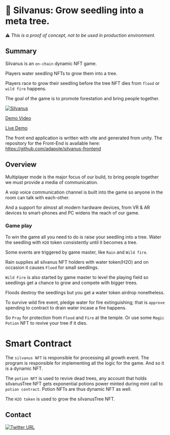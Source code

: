 # :deciduous_tree: Silvanus: Grow seedling into a meta tree.

:warning: *This is a proof of concept, not to be used in production environment.*

## Summary

Silvanus is an `on-chain` dynamic NFT game.

Players water seedling NFTs to grow them into a tree.

Players race to grow their seedling before the tree NFT dies from `flood` or `wild fire` happens.

The goal of the game is to promote forestation and bring people together.

[![Silvanus](https://imgur.com/pmMPeI6.png)](https://youtu.be/DHCMM8Xy254 "Silvanus")

[Demo Video](https://youtu.be/DHCMM8Xy254 "Silvanus")

[Live Demo](https://rectangular-sedate-anger.glitch.me/)

The front end application is written with vite and generated from unity.
The repository for the Front-End is available here: https://github.com/adapole/silvanus-frontend

## Overview

Multiplayer mode is the major focus of our build, to bring people together we must provide a media of communication.

A voip voice communication channel is built into the game so anyone in the room can talk with each-other.

And a support for almost all modern hardware devices, from VR & AR devices to smart-phones and PC widens the reach of our game.

### Game play

To win the game all you need to do is raise your seedling into a tree.
Water the seedling with `H2O` token consistently until it becomes a tree.

Some events are triggered by game master, like `Rain` and `Wild fire`.

Rain supplies all silvanus NFT holders with water token(H2O) and on occasion it causes `Flood` for small seedlings.

`Wild Fire` is also started by game master to level the playing field so seedlings get a chance to grow and compete with bigger trees.

Floods destroy the seedlings but you get a water token airdrop nonetheless.

To survive wild fire event, pledge water for fire extinguishing; that is `approve` spending to contract to drain water incase a fire happens.

So `Pray` for protection from `Flood` and `Fire` at the temple.
Or use some `Magic Potion` NFT to revive your tree if it dies.

# Smart Contract

The `silvanus NFT` is responsible for processing all growth event. The program is responsible for implementing all the logic for the game. And so it is a dynamic NFT.

The `potion NFT` is used to revive dead trees, any account that holds silvanusTree NFT gets exponential potions power minted during mint call to `potion contract`. Potion NFTs are thus dynamic NFT as well.

The `H2O token` is used to grow the silvanusTree NFT.

## Contact

[![Twitter URL](https://img.shields.io/twitter/url/https/twitter.com/silvanus_tree.svg?style=social&label=Follow%20%40silvanus_tree)](https://twitter.com/silvanus_tree)
